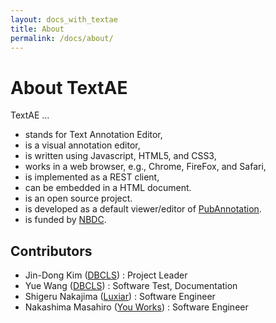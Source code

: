 ```yaml
---
layout: docs_with_textae
title: About
permalink: /docs/about/
---
```


# About TextAE

TextAE ...
* stands for Text Annotation Editor,
* is a visual annotation editor,
* is written using Javascript, HTML5, and CSS3,
* works in a web browser, e.g., Chrome, FireFox, and Safari,
* is implemented as a REST client,
* can be embedded in a HTML document.
* is an open source project.
* is developed as a default viewer/editor of [PubAnnotation][PubAnnotation].
* is funded by [NBDC][NBDC].

## Contributors

* Jin-Dong Kim ([DBCLS][DBCLS]) : Project Leader
* Yue Wang ([DBCLS][DBCLS]) : Software Test, Documentation
* Shigeru Nakajima ([Luxiar][Luxiar]) : Software Engineer
* Nakashima Masahiro ([You Works][You Works]) : Software Engineer

[PubAnnotation]: http://pubannotation.org
[DBCLS]: http://dbcls.rois.ac.jp "Database Center for Life Science"
[NBDC]: http://https://biosciencedbc.jp "National Bioscience Database Center"
[Luxiar]: http://www.luxiar.com/
[You Works]: https://youworks.jp/